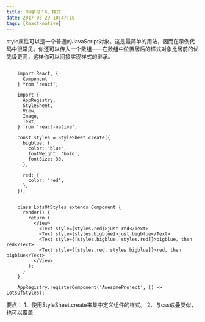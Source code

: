 ```yaml
---
title: RN学习：6、样式
date: 2017-03-29 10:47:18
tags: [React-native]
---
```


style属性可以是一个普通的JavaScript对象。这是最简单的用法，因而在示例代码中很常见。你还可以传入一个数组——在数组中位置居后的样式对象比居前的优先级更高，这样你可以间接实现样式的继承。

<!--more-->

```

    import React, {
      Component
    } from 'react';

    import {
      AppRegistry,
      StyleSheet,
      View,
      Image,
      Text,
    } from 'react-native';

    const styles = StyleSheet.create({
      bigblue: {
        color: 'blue',
        fontWeight: 'bold',
        fontSize: 30,
      },

      red: {
        color: 'red',
      },
    });


    class LotsOfStyles extends Component {
      render() {
        return (
          <View>
            <Text style={styles.red}>just red</Text>
            <Text style={styles.bigblue}>just bigblue</Text>
            <Text style={[styles.bigblue, styles.red]}>bigblue, then red</Text>
            <Text style={[styles.red, styles.bigblue]}>red, then bigblue</Text>
          </View>
        );
      }
    }

    AppRegistry.registerComponent('AwesomeProject', () => LotsOfStyles);

```

要点：
1、使用StyleSheet.create来集中定义组件的样式。
2、与css成叠类似，也可以覆盖